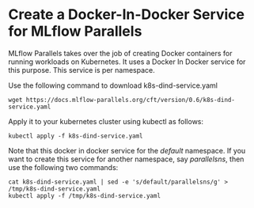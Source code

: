 # Create a Docker-In-Docker Service for MLflow Parallels

MLflow Parallels takes over the job of creating Docker containers for running workloads on Kubernetes. It uses a Docker In Docker service for this purpose. This service is per namespace.

Use the following command to download k8s-dind-service.yaml
```
wget https://docs.mlflow-parallels.org/cft/version/0.6/k8s-dind-service.yaml
```

Apply it to your kubernetes cluster using kubectl as follows:

```
kubectl apply -f k8s-dind-service.yaml
```

Note that this docker in docker service for the *default* namespace. If you want to create this service for another namespace, say *parallelsns*, then use the following two commands:

```
cat k8s-dind-service.yaml | sed -e 's/default/parallelsns/g' > /tmp/k8s-dind-service.yaml
kubectl apply -f /tmp/k8s-dind-service.yaml
```
